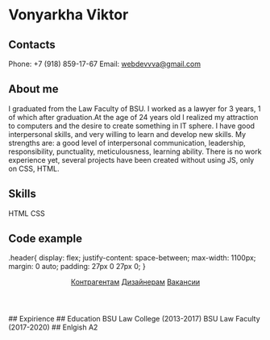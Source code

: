 # Vonyarkha Viktor
## Contacts
Phone: +7 (918) 859-17-67
Email: webdevvva@gmail.com
## About me
I graduated from the Law Faculty of BSU. I worked as a lawyer for 3 years, 1 of which after graduation.At the age of 24 years old I realized my attraction to computers and the desire to create something in IT sphere. 
I have good interpersonal skills, and very willing to learn and develop new skills.
My strengths are: a good level of interpersonal communication, leadership, responsibility, punctuality, meticulousness, learning ability.
There is no work experience yet, several projects have been created without using JS, only on CSS, HTML.
## Skills
HTML
CSS
## Code example
.header{
    display: flex;
    justify-content: space-between;
    max-width: 1100px;
    margin: 0 auto;
    padding: 27px 0 27px 0;
}
<header class="header">
  <nav>
    <div class="header-menu-first">
       <a href="#" class="header-menu-item">Контрагентам</a>
       <a href="#"  class="header-menu-item">Дизайнерам</a>
       <a href="#"  class="header-menu-item">Вакансии</a>
    </div>
 </nav>
</header>
## Expirience
## Education 
BSU Law College (2013-2017)
BSU Law Faculty (2017-2020)
## Enlgish
A2 
